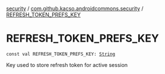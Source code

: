 [security](../index.md) / [com.github.kacso.androidcommons.security](index.md) / [REFRESH_TOKEN_PREFS_KEY](./-r-e-f-r-e-s-h_-t-o-k-e-n_-p-r-e-f-s_-k-e-y.md)

# REFRESH_TOKEN_PREFS_KEY

`const val REFRESH_TOKEN_PREFS_KEY: `[`String`](https://kotlinlang.org/api/latest/jvm/stdlib/kotlin/-string/index.html)

Key used to store refresh token for active session

